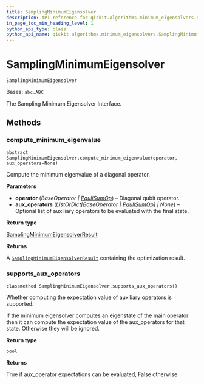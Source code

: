 ```yaml
---
title: SamplingMinimumEigensolver
description: API reference for qiskit.algorithms.minimum_eigensolvers.SamplingMinimumEigensolver
in_page_toc_min_heading_level: 1
python_api_type: class
python_api_name: qiskit.algorithms.minimum_eigensolvers.SamplingMinimumEigensolver
---
```


# SamplingMinimumEigensolver

<span id="qiskit.algorithms.minimum_eigensolvers.SamplingMinimumEigensolver" />

`SamplingMinimumEigensolver`

Bases: `abc.ABC`

The Sampling Minimum Eigensolver Interface.

## Methods

### compute\_minimum\_eigenvalue

<span id="qiskit.algorithms.minimum_eigensolvers.SamplingMinimumEigensolver.compute_minimum_eigenvalue" />

`abstract SamplingMinimumEigensolver.compute_minimum_eigenvalue(operator, aux_operators=None)`

Compute the minimum eigenvalue of a diagonal operator.

**Parameters**

*   **operator** (*BaseOperator |* [*PauliSumOp*](qiskit.opflow.primitive_ops.PauliSumOp "qiskit.opflow.primitive_ops.PauliSumOp")) – Diagonal qubit operator.
*   **aux\_operators** (*ListOrDict\[BaseOperator |* [*PauliSumOp*](qiskit.opflow.primitive_ops.PauliSumOp "qiskit.opflow.primitive_ops.PauliSumOp")*] | None*) – Optional list of auxiliary operators to be evaluated with the final state.

**Return type**

[SamplingMinimumEigensolverResult](qiskit.algorithms.minimum_eigensolvers.SamplingMinimumEigensolverResult "qiskit.algorithms.minimum_eigensolvers.SamplingMinimumEigensolverResult")

**Returns**

A [`SamplingMinimumEigensolverResult`](qiskit.algorithms.minimum_eigensolvers.SamplingMinimumEigensolverResult "qiskit.algorithms.minimum_eigensolvers.SamplingMinimumEigensolverResult") containing the optimization result.

### supports\_aux\_operators

<span id="qiskit.algorithms.minimum_eigensolvers.SamplingMinimumEigensolver.supports_aux_operators" />

`classmethod SamplingMinimumEigensolver.supports_aux_operators()`

Whether computing the expectation value of auxiliary operators is supported.

If the minimum eigensolver computes an eigenstate of the main operator then it can compute the expectation value of the aux\_operators for that state. Otherwise they will be ignored.

**Return type**

`bool`

**Returns**

True if aux\_operator expectations can be evaluated, False otherwise

